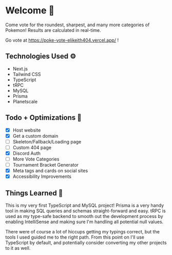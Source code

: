 # Welcome 👋

Come vote for the roundest, sharpest, and many more categories of Pokemon! Results are calculated in real-time.

Go vote at https://poke-vote-elikeith404.vercel.app/ !

## Technologies Used ⚙️

- Next.js
- Tailwind CSS
- TypeScript
- tRPC
- MySQL
- Prisma
- Planetscale

## Todo + Optimizations 📝

- [x] Host website
- [x] Get a custom domain
- [ ] Skeleton/Fallback/Loading page
- [ ] Custom 404 page
- [x] Discord Auth
- [ ] More Vote Categories
- [ ] Tournament Bracket Generator
- [x] Meta tags and cards on social sites
- [x] Accessibility Improvements

## Things Learned 🔖

This is my very first TypeScript and MySQL project! Prisma is a very handy tool in making SQL queries and schemas straight-forward and easy. tRPC is used as my type-safe backend to smooth out the development process by enabling IntelliSense and making sure I'm handling all potential null values.

There were of course a lot of hiccups getting my typings correct, but the tools I used guided me to the right path. From this point on I'll use TypeScript by default, and potentially consider converting my other projects to it as well.
